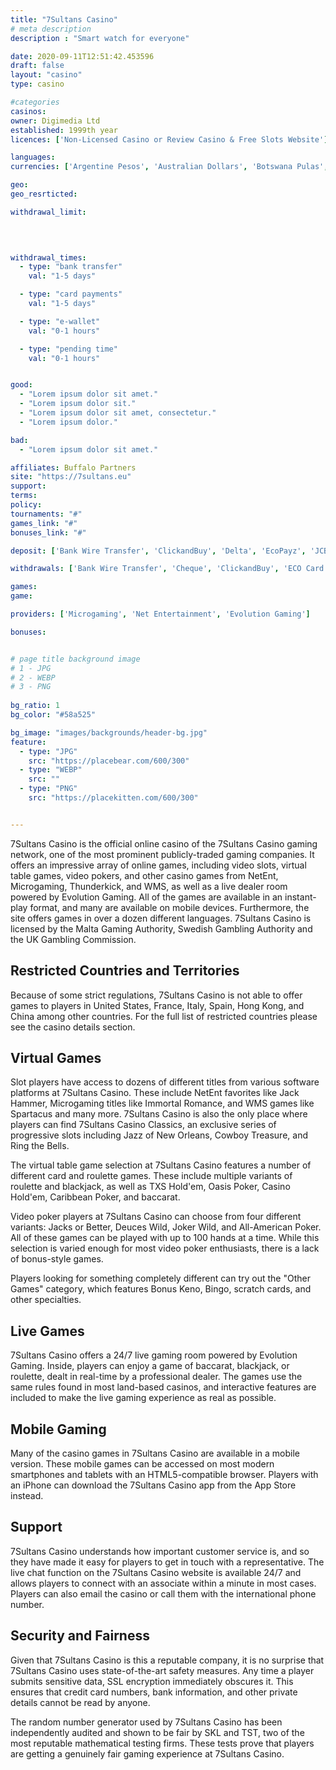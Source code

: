 ```yaml
---
title: "7Sultans Casino"
# meta description
description : "Smart watch for everyone"

date: 2020-09-11T12:51:42.453596
draft: false
layout: "casino" 
type: casino

#categories
casinos: 
owner: Digimedia Ltd
established: 1999th year
licences: ['Non-Licensed Casino or Review Casino & Free Slots Website']

languages: 
currencies: ['Argentine Pesos', 'Australian Dollars', 'Botswana Pulas', 'Brazilian Reais', 'Canadian Dollars', 'Euros', 'Ghana Cedis', 'Japanese Yen', 'Mauritius Rupees', 'Mexican Pesos', 'Namibian Dollars', 'New Zealand Dollars', 'Nigerian Nairas', 'Norwegian Kroner', 'Polish Zlotych', 'Pounds Sterling', 'Russian Rubles', 'Swedish Kronor', 'Swiss Francs', 'United States Dollars']

geo: 
geo_resrticted: 

withdrawal_limit:

  
  

withdrawal_times:
  - type: "bank transfer"
    val: "1-5 days"

  - type: "card payments"
    val: "1-5 days"

  - type: "e-wallet"
    val: "0-1 hours"

  - type: "pending time"
    val: "0-1 hours"


good:
  - "Lorem ipsum dolor sit amet."
  - "Lorem ipsum dolor sit."
  - "Lorem ipsum dolor sit amet, consectetur."
  - "Lorem ipsum dolor."

bad:
  - "Lorem ipsum dolor sit amet."

affiliates: Buffalo Partners
site: "https://7sultans.eu"
support: 
terms:
policy:
tournaments: "#"
games_link: "#"
bonuses_link: "#"

deposit: ['Bank Wire Transfer', 'ClickandBuy', 'Delta', 'EcoPayz', 'JCB', 'Maestro', 'MasterCard', 'Neteller', 'Paysafe Card', 'Postepay', 'Solo', 'Switch', 'Ukash', 'Visa Electron', 'instaDebit', 'ewire', 'Visa', 'Entropay', 'Przelewy24', 'iDEAL', 'Sofortuberwaisung', 'Nordea', 'POLi', 'EPS', 'Abaqoos', 'Boleto', 'eKonto', 'CartaSi', 'Moneta', 'Ticket Premium', 'EZIPay', 'Euteller', 'Lobanet', 'u net', 'Neosurf', 'Teleingreso', 'Multibanco', 'Diners Club International', 'UseMyFunds', 'eChecks', 'Todito Cash', 'Trustly', 'Skrill']

withdrawals: ['Bank Wire Transfer', 'Cheque', 'ClickandBuy', 'ECO Card', 'Maestro', 'Neteller', 'Postepay', 'Solo', 'Switch', 'Ukash', 'Visa Electron', 'instaDebit', 'Visa', 'Entropay', 'Nordea', 'EPS', 'CartaSi', 'EZIPay', 'Diners Club International', 'Skrill']

games: 
game:

providers: ['Microgaming', 'Net Entertainment', 'Evolution Gaming']

bonuses:


# page title background image 
# 1 - JPG
# 2 - WEBP
# 3 - PNG
 
bg_ratio: 1 
bg_color: "#58a525" 

bg_image: "images/backgrounds/header-bg.jpg"
feature:
  - type: "JPG"
    src: "https://placebear.com/600/300"   
  - type: "WEBP"
    src: ""
  - type: "PNG"
    src: "https://placekitten.com/600/300"   


---
```


7Sultans Casino is the official online casino of the 7Sultans Casino gaming network, one of the most prominent publicly-traded gaming companies. It offers an impressive array of online games, including video slots, virtual table games, video pokers, and other casino games from NetEnt, Microgaming, Thunderkick, and WMS, as well as a live dealer room powered by Evolution Gaming. All of the games are available in an instant-play format, and many are available on mobile devices. Furthermore, the site offers games in over a dozen different languages. 7Sultans Casino is licensed by the Malta Gaming Authority, Swedish Gambling Authority and the UK Gambling Commission.

## Restricted Countries and Territories
Because of some strict regulations, 7Sultans Casino is not able to offer games to players in United States, France, Italy, Spain, Hong Kong, and China among other countries. For the full list of restricted countries please see the casino details section.

## Virtual Games
Slot players have access to dozens of different titles from various software platforms at 7Sultans Casino. These include NetEnt favorites like Jack Hammer, Microgaming titles like Immortal Romance, and WMS games like Spartacus and many more. 7Sultans Casino is also the only place where players can find 7Sultans Casino Classics, an exclusive series of progressive slots including Jazz of New Orleans, Cowboy Treasure, and Ring the Bells.

The virtual table game selection at 7Sultans Casino features a number of different card and roulette games. These include multiple variants of roulette and blackjack, as well as TXS Hold'em, Oasis Poker, Casino Hold'em, Caribbean Poker, and baccarat.

Video poker players at 7Sultans Casino can choose from four different variants: Jacks or Better, Deuces Wild, Joker Wild, and All-American Poker. All of these games can be played with up to 100 hands at a time. While this selection is varied enough for most video poker enthusiasts, there is a lack of bonus-style games.

Players looking for something completely different can try out the "Other Games" category, which features Bonus Keno, Bingo, scratch cards, and other specialties.

## Live Games
7Sultans Casino offers a 24/7 live gaming room powered by Evolution Gaming. Inside, players can enjoy a game of baccarat, blackjack, or roulette, dealt in real-time by a professional dealer. The games use the same rules found in most land-based casinos, and interactive features are included to make the live gaming experience as real as possible.

## Mobile Gaming
Many of the casino games in 7Sultans Casino are available in a mobile version. These mobile games can be accessed on most modern smartphones and tablets with an HTML5-compatible browser. Players with an iPhone can download the 7Sultans Casino app from the App Store instead.

## Support
7Sultans Casino understands how important customer service is, and so they have made it easy for players to get in touch with a representative. The live chat function on the 7Sultans Casino website is available 24/7 and allows players to connect with an associate within a minute in most cases. Players can also email the casino or call them with the international phone number.

## Security and Fairness
Given that 7Sultans Casino is this a reputable company, it is no surprise that 7Sultans Casino uses state-of-the-art safety measures. Any time a player submits sensitive data, SSL encryption immediately obscures it. This ensures that credit card numbers, bank information, and other private details cannot be read by anyone.

The random number generator used by 7Sultans Casino has been independently audited and shown to be fair by SKL and TST, two of the most reputable mathematical testing firms. These tests prove that players are getting a genuinely fair gaming experience at 7Sultans Casino.